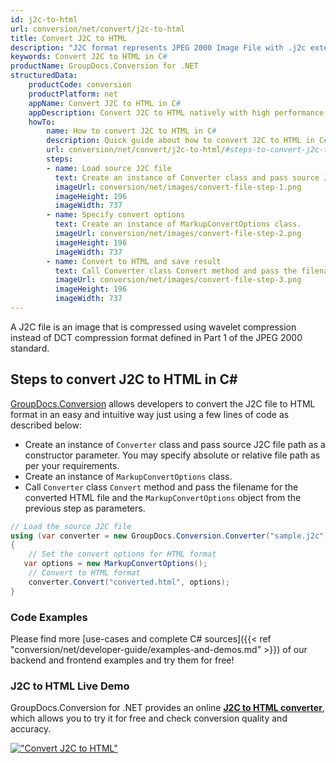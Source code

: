 ```yaml
---
id: j2c-to-html
url: conversion/net/convert/j2c-to-html
title: Convert J2C to HTML
description: "J2C format represents JPEG 2000 Image File with .j2c extension. Learn how to convert J2C to HTML file programmatically in C# language using GroupDocs.Conversion for .NET library."
keywords: Convert J2C to HTML in C#
productName: GroupDocs.Conversion for .NET
structuredData:
    productCode: conversion
    productPlatform: net
    appName: Convert J2C to HTML in C#
    appDescription: Convert J2C to HTML natively with high performance using C# language and server side GroupDocs.Conversion for .NET APIs, without the use of any software like Microsoft or Open Office.
    howTo:
        name: How to convert J2C to HTML in C# 
        description: Quick guide about how to convert J2C to HTML in C# with high performance and accuracy.
        url: conversion/net/convert/j2c-to-html/#steps-to-convert-j2c-to-html-in-c
        steps:
        - name: Load source J2C file 
          text: Create an instance of Converter class and pass source J2C file path as a constructor parameter. You may specify absolute or relative file path as per your requirements. 
          imageUrl: conversion/net/images/convert-file-step-1.png
          imageHeight: 196
          imageWidth: 737
        - name: Specify convert options 
          text: Create an instance of MarkupConvertOptions class.
          imageUrl: conversion/net/images/convert-file-step-2.png
          imageHeight: 196
          imageWidth: 737
        - name: Convert to HTML and save result 
          text: Call Converter class Convert method and pass the filename for the converted HTML file and the MarkupConvertOptions object from the previous step as parameters.
          imageUrl: conversion/net/images/convert-file-step-3.png
          imageHeight: 196
          imageWidth: 737
---
```


A J2C file is an image that is compressed using wavelet compression instead of DCT compression format defined in Part 1 of the JPEG 2000 standard.

## Steps to convert J2C to HTML in C#

[GroupDocs.Conversion](https://products.groupdocs.com/conversion/net) allows developers to convert the J2C file to HTML format in an easy and intuitive way just using a few lines of code as described below:

* Create an instance of `Converter` class and pass source J2C file path as a constructor parameter. You may specify absolute or relative file path as per your requirements. 
* Create an instance of `MarkupConvertOptions` class.
* Call `Converter` class `Convert` method and pass the filename for the converted HTML file and the `MarkupConvertOptions` object from the previous step as parameters.

```csharp
// Load the source J2C file
using (var converter = new GroupDocs.Conversion.Converter("sample.j2c"))
{
    // Set the convert options for HTML format
   var options = new MarkupConvertOptions();
    // Convert to HTML format
    converter.Convert("converted.html", options);
}
```

### Code Examples

Please find more [use-cases and complete C# sources]({{< ref "conversion/net/developer-guide/examples-and-demos.md" >}}) of our backend and frontend examples and try them for free!

### J2C to HTML Live Demo

GroupDocs.Conversion for .NET provides an online [**J2C to HTML converter**](https://products.groupdocs.app/conversion/j2c-to-html), which allows you to try it for free and check conversion quality and accuracy.

[!["Convert J2C to HTML"](conversion/net/images/convert-to-html/convert-j2c-to-html.png)](https://products.groupdocs.app/conversion/j2c-to-html)